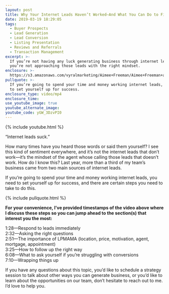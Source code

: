 ```yaml
---
layout: post
title: Why Your Internet Leads Haven’t Worked—And What You Can Do to Fix That
date: 2019-03-19 18:29:05
tags:
  - Buyer Prospects
  - Lead Generation
  - Lead Conversion
  - Listing Presentation
  - Reviews and Referrals
  - Transaction Management
excerpt: >-
  If you’re not having any luck generating business through internet leads,
  you’re not approaching those leads with the right mindset.
enclosure: >-
  https://s3.amazonaws.com/vyralmarketing/Aimee+Freeman/Aimee+Freeman+and+Co.+_+Why+Your+Internet+Leads+Havent+WorkedAnd+What+You+Can+Do+to+Fix+That.mp4
pullquote: >-
  If you’re going to spend your time and money working internet leads, you need
  to set yourself up for success.
enclosure_type: video/mp4
enclosure_time:
use_youtube_image: true
youtube_alternate_image:
youtube_code: yGW_3DzvPI0
---
```


{% include youtube.html %}

“Internet leads suck.”

How many times have you heard those words or said them yourself? I see this kind of sentiment everywhere, and it’s not the internet leads that don’t work—it’s the mindset of the agent whose calling those leads that doesn’t work. How do I know this? Last year, more than a third of my team’s business came from two main sources of internet leads.&nbsp;

If you’re going to spend your time and money working internet leads, you need to set yourself up for success, and there are certain steps you need to take to do this.&nbsp;

{% include pullquote.html %}

**For your convenience, I’ve provided timestamps of the video above where I discuss these steps so you can jump ahead to the section(s) that interest you the most:**

1:28—Respond to leads immediately<br>2:32—Asking the right questions<br>2:51—The importance of LPMAMA (location, price, motivation, agent, mortgage, appointment)<br>3:25—How to follow up the right way<br>6:08—What to ask yourself if you’re struggling with conversions<br>7:10—Wrapping things up

If you have any questions about this topic, you’d like to schedule a strategy session to talk about other ways you can generate business, or you’d like to learn about the opportunities on our team, don’t hesitate to reach out to me. I’d love to help you.
